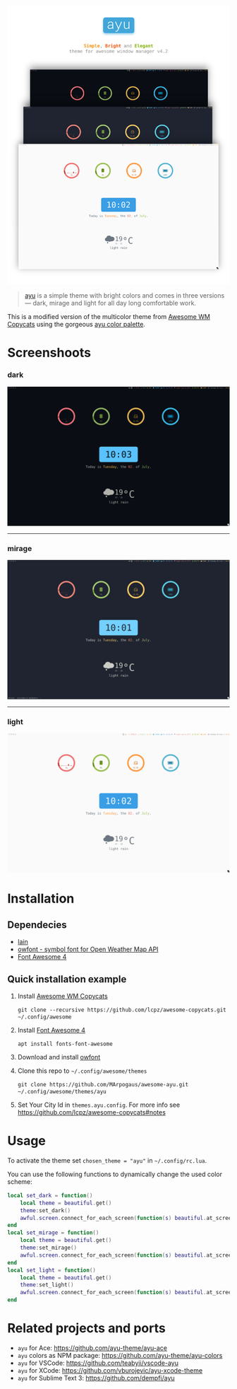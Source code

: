 ![](img/ayu.png)

> [ayu][] is a simple theme with bright colors and comes in three versions — dark, mirage and light for all day long comfortable work.

This is a modified version of the multicolor theme from [Awesome WM Copycats][awesome-copycats] using the gorgeous [ayu color palette][ayu-colors].

# Screenshoots

### dark

![dark colors scheme](img/dark.png)

---

### mirage

![mirage colors scheme](img/mirage.png)

---

### light

![light colors scheme](img/light.png)


# Installation

## Dependecies

 * [lain][lain]
 * [owfont - symbol font for Open Weather Map API][owfont]
 * [Font Awesome 4][FontAwesome4]

## Quick installation example

 1. Install [Awesome WM Copycats][awesome-copycats]
    ```shell
    git clone --recursive https://github.com/lcpz/awesome-copycats.git ~/.config/awesome
    ```

 2. Install [Font Awesome 4][FontAwesome4]
    ```shell
    apt install fonts-font-awesome
    ```
 
 3. Download and install [owfont][owfont]

 4. Clone this repo to `~/.config/awesome/themes`
    ```shell
    git clone https://github.com/MArpogaus/awesome-ayu.git ~/.config/awesome/themes/ayu
    ```

 5. Set Your City Id in `themes.ayu.config`. For more info see https://github.com/lcpz/awesome-copycats#notes

# Usage

To activate the theme set `chosen_theme = "ayu"` in `~/.config/rc.lua`.

You can use the following functions to dynamically change the used color scheme:

```lua
local set_dark = function() 
    local theme = beautiful.get()
    theme:set_dark()
    awful.screen.connect_for_each_screen(function(s) beautiful.at_screen_connect(s) end)
end
local set_mirage = function() 
    local theme = beautiful.get()
    theme:set_mirage()
    awful.screen.connect_for_each_screen(function(s) beautiful.at_screen_connect(s) end)
end
local set_light = function() 
    local theme = beautiful.get()
    theme:set_light()
    awful.screen.connect_for_each_screen(function(s) beautiful.at_screen_connect(s) end)
end
```
# Related projects and ports

- `ayu` for Ace: https://github.com/ayu-theme/ayu-ace
- `ayu` colors as NPM package: https://github.com/ayu-theme/ayu-colors
- `ayu` for VSCode: https://github.com/teabyii/vscode-ayu
- `ayu` for XCode: https://github.com/vburojevic/ayu-xcode-theme
- `ayu` for Sublime Text 3: https://github.com/dempfi/ayu

[awesome-copycats]: https://github.com/lcpz/awesome-copycats
[ayu-colors]: https://github.com/ayu-theme/ayu-colors
[ayu]: https://github.com/dempfi/ayu/blob/master/README.md
[FontAwesome4]: https://github.com/FortAwesome/Font-Awesome
[owfont]: http://websygen.github.io/owfont/
[lain]: https://github.com/lcpz/lain
